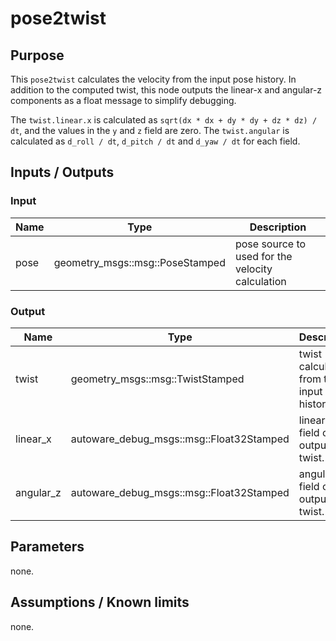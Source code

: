 # pose2twist

## Purpose

This `pose2twist` calculates the velocity from the input pose history. In addition to the computed twist, this node outputs the linear-x and angular-z components as a float message to simplify debugging.

The `twist.linear.x` is calculated as `sqrt(dx * dx + dy * dy + dz * dz) / dt`, and the values in the `y` and `z` field are zero.
The `twist.angular` is calculated as `d_roll / dt`, `d_pitch / dt` and `d_yaw / dt` for each field.

## Inputs / Outputs

### Input

| Name | Type                            | Description                                      |
| ---- | ------------------------------- | ------------------------------------------------ |
| pose | geometry_msgs::msg::PoseStamped | pose source to used for the velocity calculation |

### Output

| Name      | Type                                     | Description                                   |
| --------- | ---------------------------------------- | --------------------------------------------- |
| twist     | geometry_msgs::msg::TwistStamped         | twist calculated from the input pose history. |
| linear_x  | autoware_debug_msgs::msg::Float32Stamped | linear-x field of the output twist.           |
| angular_z | autoware_debug_msgs::msg::Float32Stamped | angular-z field of the output twist.          |

## Parameters

none.

## Assumptions / Known limits

none.
